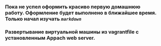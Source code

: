 ### Пока не успел оформить красиво первую домашнюю работу. Оформление будет выполнено в ближайшее время. Только начал изучать *`markdown`*

### Развертывание виртуальной машины из vagrantfile с установленным Appach web server.
